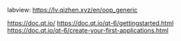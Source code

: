 labview: https://lv.qizhen.xyz/en/oop_generic

https://doc.qt.io/
https://doc.qt.io/qt-6/gettingstarted.html
https://doc.qt.io/qt-6/create-your-first-applications.html